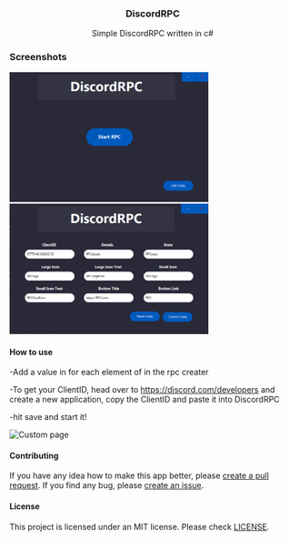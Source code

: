 <div><h3 align="center">DiscordRPC</h3></div>
<p align="center">Simple DiscordRPC written in c#</p>
<p align="center">
</p>

### Screenshots
<p float="left">
  <img alt="Main page" src="assets/NVIDIA_Share_7otGU7qT3o.png" width="350"/>
  <img alt="Custom page" src="assets/NVIDIA_Share_UAqp0CD1UK.png" width="350"/>
</p>

#### How to use
-Add a value in for each element of in the rpc creater

-To get your ClientID, head over to https://discord.com/developers and create a new application, copy the ClientID and paste it into DiscordRPC

-hit save and start it!

<img alt="Custom page" src="assets/NVIDIA_Share_aKy4A3J9AP.gif" />


#### Contributing
If you have any idea how to make this app better, please [create a pull request](https://github.com/JaredWestley/DiscordRPC/compare). If you find any bug, please [create an issue](https://github.com/JaredWestley/DiscordRPC/issues/new).

#### License
This project is licensed under an MIT license. Please check [LICENSE](LICENSE).
